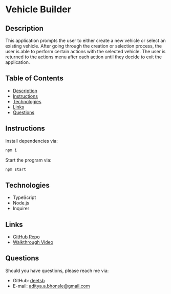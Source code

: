 # Vehicle Builder

## Description
This application prompts the user to either create a new vehicle or select an existing vehicle. After going through the creation or selection process, the user is able to perform certain actions with the selected vehicle. The user is returned to the actions menu after each action until they decide to exit the application.

## Table of Contents
- [Description](#description)
- [Instructions](#instructions)
- [Technologies](#technologies)
- [Links](#links)
- [Questions](#questions)

## Instructions
Install dependencies via:
```bash
npm i
```
Start the program via:
```bash
npm start
```

## Technologies
- TypeScript
- Node.js
- Inquirer

## Links
- [GitHub Repo](https://github.com/deetsb/vehicle-builder)
- [Walkthrough Video]()

## Questions
Should you have questions, please reach me via:
- GitHub: [deetsb](https://github.com/deetsb)
- E-mail: [aditya.a.bhonsle@gmail.com](mailto:aditya.a.bhonsle@gmail.com)